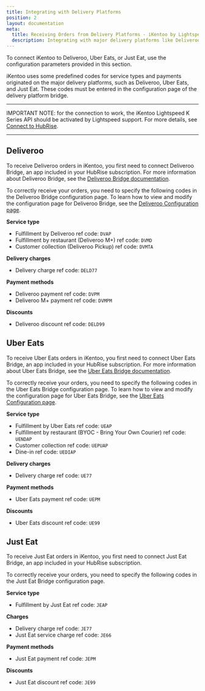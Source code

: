 ```yaml
---
title: Integrating with Delivery Platforms
position: 2
layout: documentation
meta:
  title: Receiving Orders from Delivery Platforms - iKentoo by Lightspeed
  description: Integrating with major delivery platforms like Deliveroo, Uber Eats, and Just Eat requires you to specify particular ref codes in the configuration page for the delivery platform bridge.
---
```


To connect iKentoo to Deliveroo, Uber Eats, or Just Eat, use the configuration parameters provided in this section.

iKentoo uses some predefined codes for service types and payments originated on the major delivery platforms, such as Deliveroo, Uber Eats, and Just Eat. These codes must be entered in the configuration page of the delivery platform bridge.

---

IMPORTANT NOTE: for the connection to work, the iKentoo Lightspeed K Series API should be activated by Lightspeed support. For more details, see [Connect to HubRise](/apps/ikentoo-lightspeed/connect-hubrise).

---

## Deliveroo

To receive Deliveroo orders in iKentoo, you first need to connect Deliveroo Bridge, an app included in your HubRise subscription. For more information about Deliveroo Bridge, see the [Deliveroo Bridge documentation](/apps/deliveroo).

To correctly receive your orders, you need to specify the following codes in the Deliveroo Bridge configuration page. To learn how to view and modify the configuration page for Deliveroo Bridge, see the [Deliveroo Configuration page](/apps/deliveroo/configuration).

**Service type**

- Fulfillment by Deliveroo ref code: `DVAP`
- Fulfillment by restaurant (Deliveroo M+) ref code: `DVMD`
- Customer collection (Deliveroo Pickup) ref code: `DVMTA`

**Delivery charges**

- Delivery charge ref code: `DELD77`

**Payment methods**

- Deliveroo payment ref code: `DVPM`
- Deliveroo M+ payment ref code: `DVMPM`

**Discounts**

- Deliveroo discount ref code: `DELD99`

## Uber Eats

To receive Uber Eats orders in iKentoo, you first need to connect Uber Eats Bridge, an app included in your HubRise subscription. For more information about Uber Eats Bridge, see the [Uber Eats Bridge documentation](/apps/uber-eats).

To correctly receive your orders, you need to specify the following codes in the Uber Eats Bridge configuration page. To learn how to view and modify the configuration page for Uber Eats Bridge, see the [Uber Eats Configuration page](/apps/uber-eats/configuration).

**Service type**

- Fulfillment by Uber Eats ref code: `UEAP`
- Fulfillment by restaurant (BYOC - Bring Your Own Courier) ref code: `UENDAP`
- Customer collection ref code: `UEPUAP`
- Dine-in ref code: `UEDIAP`

**Delivery charges**

- Delivery charge ref code: `UE77`

**Payment methods**

- Uber Eats payment ref code: `UEPM`

**Discounts**

- Uber Eats discount ref code: `UE99`

## Just Eat

To receive Just Eat orders in iKentoo, you first need to connect Just Eat Bridge, an app included in your HubRise subscription.

To correctly receive your orders, you need to specify the following codes in the Just Eat Bridge configuration page.

**Service type**

- Fulfillment by Just Eat ref code: `JEAP`

**Charges**

- Delivery charge ref code: `JE77`
- Just Eat service charge ref code: `JE66`

**Payment methods**

- Just Eat payment ref code: `JEPM`

**Discounts**

- Just Eat discount ref code: `JE99`
